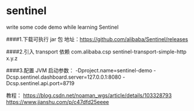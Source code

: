 # sentinel
write some code demo while learning Sentinel

####1.下载可执行 jar 包
    地址：https://github.com/alibaba/Sentinel/releases
    
####2.引入 transport 依赖
    <dependency>
        <groupId>com.alibaba.csp</groupId>
        <artifactId>sentinel-transport-simple-http</artifactId>
        <version>x.y.z</version>
    </dependency>
    
####3.配置 JVM 启动参数：
    -Dproject.name=sentinel-demo -Dcsp.sentinel.dashboard.server=127.0.0.1:8080 -Dcsp.sentinel.api.port=8719
    
    
    
        
    
教程：
    https://blog.csdn.net/noaman_wgs/article/details/103328793
    https://www.jianshu.com/p/c47dfd25eeee
